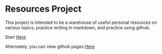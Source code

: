# Resources Project #

This project is intended to be a warehouse of useful personal resources on various topics, practice writing in markdown, and practice using github.

Start [Here](docs/index.md)

Alternately, you can view github pages [Here](https://chuckfisher313.github.io/Resources)
